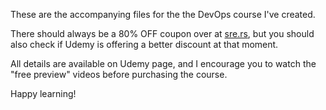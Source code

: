 These are the accompanying files for the the DevOps course I've created.

There should always be a 80% OFF coupon over at [sre.rs](https://sre.rs),
but you should also check if Udemy is offering a better discount at that moment.

All details are available on Udemy page, and I encourage you to watch the
"free preview" videos before purchasing the course.

Happy learning!
